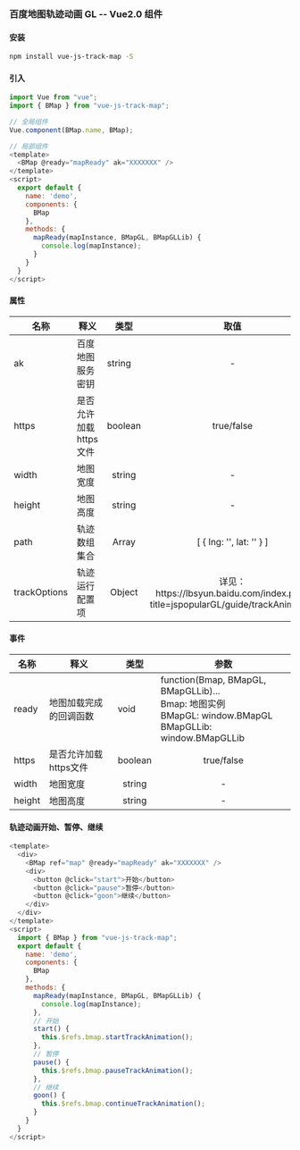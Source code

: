 ### 百度地图轨迹动画 GL -- Vue2.0 组件

#### 安装

```bash
npm install vue-js-track-map -S
```

#### 引入

```js
import Vue from "vue";
import { BMap } from "vue-js-track-map";

// 全局组件
Vue.component(BMap.name, BMap);

// 局部组件
<template>
  <BMap @ready="mapReady" ak="XXXXXXX" />
</template>
<script>
  export default {
    name: 'demo',
    components: {
      BMap
    },
    methods: {
      mapReady(mapInstance, BMapGL, BMapGLLib) {
        console.log(mapInstance);
      }
    }
  }
</script>

```
#### 属性
<table>
  <theader>
    <tr>
      <th>名称</th>
      <th>释义</th>
      <th>类型</th>
      <th>取值</th>
      <th>默认值</th>
    </tr>
  </theader>
  <tbody>
    <tr>
      <td>ak</td>
      <td>百度地图服务密钥</td>
      <td>string</td>
      <td align="center">-</td>
      <td align="center">-</td>
    </tr>
    <tr>
      <td>https</td>
      <td>是否允许加载https文件</td>
      <td>boolean</td>
      <td align="center">true/false</td>
      <td align="center">true</td>
    </tr>
    <tr>
      <td>width</td>
      <td>地图宽度</td>
      <td align="center">string</td>
      <td align="center">-</td>
      <td align="center">800px</td>
    </tr>
    <tr>
      <td>height</td>
      <td>地图高度</td>
      <td align="center">string</td>
      <td align="center">-</td>
      <td align="center">400px</td>
    </tr>
    <tr>
      <td>path</td>
      <td>轨迹数组集合</td>
      <td align="center">Array</td>
      <td align="center">[ { lng: '', lat: '' } ]</td>
      <td align="center">[]</td>
    </tr>
    <tr>
      <td>trackOptions</td>
      <td>轨迹运行配置项</td>
      <td align="center">Object</td>
      <td align="center">
      详见：https://lbsyun.baidu.com/index.php?title=jspopularGL/guide/trackAnimation
      </td>
      <td align="center">[]</td>
    </tr>
  </tbody>
</table>

#### 事件
<table>
  <theader>
    <tr>
      <th>名称</th>
      <th>释义</th>
      <th>类型</th>
      <th>参数</th>
    </tr>
  </theader>
  <tbody>
    <tr>
      <td>ready</td>
      <td>地图加载完成的回调函数</td>
      <td>void</td>
      <td align="left">
        function(Bmap, BMapGL, BMapGLLib)...
        <br />
        Bmap: 地图实例
        <br />
        BMapGL: window.BMapGL
        <br />
        BMapGLLib: window.BMapGLLib
      </td>
    </tr>
    <tr>
      <td>https</td>
      <td>是否允许加载https文件</td>
      <td>boolean</td>
      <td align="center">true/false</td>
    </tr>
    <tr>
      <td>width</td>
      <td>地图宽度</td>
      <td align="center">string</td>
      <td align="center">-</td>
    </tr>
    <tr>
      <td>height</td>
      <td>地图高度</td>
      <td align="center">string</td>
      <td align="center">-</td>
    </tr>
  </tbody>
</table>

#### 轨迹动画开始、暂停、继续
```js
<template>
  <div>
    <BMap ref="map" @ready="mapReady" ak="XXXXXXX" />
    <div>
      <button @click="start">开始</button>
      <button @click="pause">暂停</button>
      <button @click="goon">继续</button>
    </div>
  </div>
</template>
<script>
  import { BMap } from "vue-js-track-map";
  export default {
    name: 'demo',
    components: {
      BMap
    },
    methods: {
      mapReady(mapInstance, BMapGL, BMapGLLib) {
        console.log(mapInstance);
      },
      // 开始
      start() {
        this.$refs.bmap.startTrackAnimation();
      },
      // 暂停
      pause() {
        this.$refs.bmap.pauseTrackAnimation();
      },
      // 继续
      goon() {
        this.$refs.bmap.continueTrackAnimation();
      }
    }
  }
</script>
```